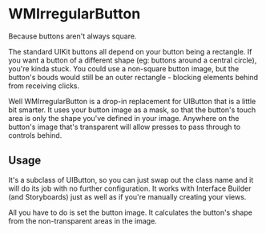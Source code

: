 WMIrregularButton
=================

Because buttons aren't always square.

The standard UIKit buttons all depend on your button being a rectangle. If you want a button of a different shape (eg: buttons around a central circle), you're kinda stuck. You could use a non-square button image, but the button's bouds would still be an outer rectangle - blocking elements behind from receiving clicks.

Well WMIrregularButton is a drop-in replacement for UIButton that is a little bit smarter. It uses your button image as a mask, so that the button's touch area is only the shape you've defined in your image. Anywhere on the button's image that's transparent will allow presses to pass through to controls behind.

Usage
-----

It's a subclass of UIButton, so you can just swap out the class name and it will do its job with no further configuration. It works with Interface Builder (and Storyboards) just as well as if you're manually creating your views.

All you have to do is set the button image. It calculates the button's shape from the non-transparent areas in the image.